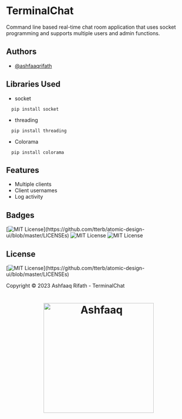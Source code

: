 # TerminalChat
Command line based real-time chat room application that uses socket programming and supports multiple users and admin functions.


## Authors

- [@ashfaaqrifath](https://www.github.com/ashfaaqrifath)


## Libraries Used
* socket
```
  pip install socket
```

* threading
```
  pip install threading
```

* Colorama
```
  pip install colorama
```

## Features

- Multiple clients
- Client usernames
- Log activity


## Badges

[![MIT License](https://img.shields.io/apm/l/atomic-design-ui.svg?)](https://github.com/tterb/atomic-design-ui/blob/master/LICENSEs)
![MIT License](https://img.shields.io/github/followers/ashfaaqrifath?style=social)
![MIT License](https://img.shields.io/github/stars/ashfaaqrifath/Chat-Server?style=social)



## License

[![MIT License](https://img.shields.io/apm/l/atomic-design-ui.svg?)](https://github.com/tterb/atomic-design-ui/blob/master/LICENSEs)

Copyright © 2023 Ashfaaq Rifath - TerminalChat


##
<h1 align="center">
  <img width="300" src="https://ashfaaqrifath.github.io/aqlogo9.png" alt="Ashfaaq">
</h1>
